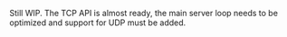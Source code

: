 Still WIP. The TCP API is almost ready, the main server loop needs to be optimized and support for UDP must be added.
